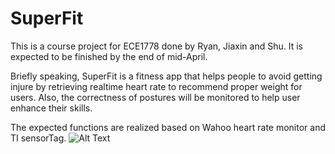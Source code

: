 # SuperFit
This is a course project for ECE1778 done by Ryan, Jiaxin and Shu. It is expected to be finished by the end of mid-April.

Briefly speaking, SuperFit is a fitness app that helps people to avoid getting injure by retrieving realtime heart rate to recommend proper weight for users. Also, the correctness of postures will be monitored to help user enhance their skills. 

The expected functions are realized based on Wahoo heart rate monitor and TI sensorTag.
![Alt Text](https://flic.kr/p/FcR7q3)
